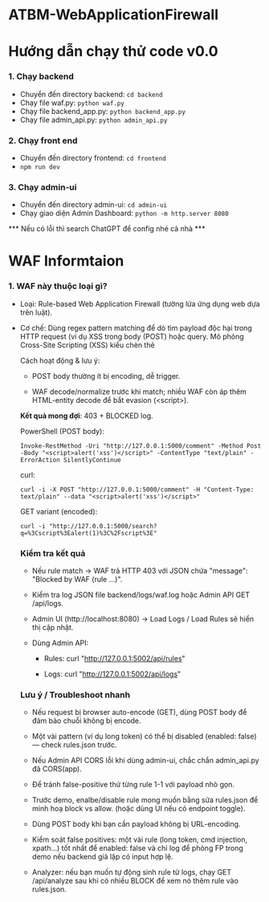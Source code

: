# ATBM-WebApplicationFirewall

# Hướng dẫn chạy thử code v0.0
### 1. Chạy backend
- Chuyển đến directory backend: ```cd backend```
- Chạy file waf.py: ```python waf.py```
- Chạy file backend_app.py: ```python backend_app.py```
- Chạy file admin_api.py: ```python admin_api.py```
### 2. Chạy front end
- Chuyển đến directory frontend: ```cd frontend```
- ```npm run dev```
### 3. Chạy admin-ui
- Chuyển đến directory admin-ui: ```cd admin-ui```
- Chạy giao diện Admin Dashboard: ```python -m http.server 8080```

*** Nếu có lỗi thì search ChatGPT để config nhé cả nhà ***

# WAF Informtaion

### 1. WAF này thuộc loại gì?

- Loại: Rule-based Web Application Firewall (tường lửa ứng dụng web dựa trên luật).

- Cơ chế: Dùng regex pattern matching để dò tìm payload độc hại trong HTTP request (ví dụ XSS <script>, SQLi UNION SELECT).

- Chuẩn/Nguyên lý: Nó tuân theo mô hình OWASP CRS (Core Rule Set) cơ bản – tức là phát hiện dựa vào signature/regex thay vì ML hay hành vi.

*👉 Nghĩa là: nó không phải network firewall (L3/L4), mà thuộc lớp Application Firewall (L7), cụ thể hơn là WAF theo chuẩn OWASP Top 10 (SQLi, XSS, RFI/LFI, Path Traversal...).*

### 2. So với các chuẩn/công nghệ ngoài thực tế

- ModSecurity (chuẩn phổ biến nhất, tích hợp CRS của OWASP): cũng hoạt động rule-based, nhưng có hàng nghìn rule, kèm theo anomaly scoring, whitelist/blacklist phức tạp hơn.

- AWS WAF / Cloudflare WAF: cũng có core rule set dựa trên regex + managed rules, nhưng họ có thêm AI/ML, scoring, geo-block, bot-detection.

- WAF hiện tại đang làm: phiên bản prototype nhẹ, dùng seed rules JSON để match request payload. Nó tương đương một bản mini-ModSecurity, phù hợp để học và thử nghiệm.

### 3. Các thành phần hệ thống hiện tại đang có

- Frontend: Web app (giả lập user gửi request).

- Backend (WAF proxy):

  - Nhận HTTP request từ user → kiểm tra payload dựa vào rules.json.

  - Nếu match rule → chặn + log lại (payload, URL, IP, timestamp).

  - Nếu không match → forward request đến ứng dụng đích (giống reverse proxy).

- Admin-UI:

  - Giao diện quản lý rules.

  - Load rules từ admin_api.py (/rules endpoint).

  - Cho phép bật/tắt, thêm rule mới.

### 4. Chuẩn hoạt động / Flow xử lý (chuẩn WAF cơ bản)

- User → gửi request (có thể chứa attack payload).

- Request đi qua WAF proxy (backend).

- So sánh request content với rules trong rules.json.

- Nếu match: block/log.

- Nếu không: forward đến app thật.

- Admin → dùng Admin-UI để quản lý rules.

- Admin-UI gọi API (/rules) từ admin_api.py.

- Rules được cập nhật vào rules.json.

- Backend reload hoặc đọc rules.json để update bộ lọc.

### 5. Điểm mạnh và hạn chế

**✅ Điểm mạnh:**

Nhẹ, dễ hiểu, minh họa nguyên lý rule-based WAF.

Có UI quản lý rule → trực quan.

Có logging request để sau này phân tích (có thể làm auto rule-gen).

**⚠️ Hạn chế (so với chuẩn thực tế):**

Chỉ rule-based, chưa có anomaly scoring.

Chưa có tính năng negative security model (whitelist), chỉ mới positive (block khi khớp regex).

Chưa xử lý tốt false positive/false negative.

Chưa có high-performance engine (ModSecurity viết C, tích hợp vào Nginx/Apache, rất nhanh).


### Kiến trúc Web bán sách + WAF

👩‍💻 User (khách hàng)
       |
       v
 🌐 Frontend (React + Vite UI)
 http://localhost:5173
       |
       v
 🔰 WAF Proxy (waf.py)   <--- so khớp với rules.json
       |    (block nếu match rule)
       v
 🖥️ Backend App (backend_app.py)
       |--- 📚 Database (Books, Users, Orders)
       |
       v
  Trả dữ liệu (sách, giỏ hàng, thanh toán)


### Quản trị bảo mật (Admin)

👨‍💼 Admin
       |
       v
 🌐 Admin-UI (index.html)
 http://localhost:8080
       |
       v
 🛠️ Admin API (admin_api.py)
       |
       v
 📄 rules.json  <--- nơi lưu trữ rules
       |
       v
 🔰 WAF Proxy (waf.py)  <--- đọc rules.json để update filter


### 📑 Giải thích luồng

1. Khách hàng truy cập frontend để mua sách.

- Request gửi qua waf.py.

- waf.py kiểm tra rules.json.

- Nếu hợp lệ → chuyển vào backend_app.py.

- backend_app.py truy vấn database → trả kết quả về frontend.

2. Admin mở Admin-UI để quản lý rules.

- Gọi API tới admin_api.py.

- admin_api.py cập nhật rules.json.

- waf.py đọc rules.json → áp dụng rule mới.



# Demo Scenario

### 0) Chuẩn bị (khởi động services)

- Mở 3 terminal (hoặc 3 Run config) và trong mỗi terminal cd backend và activate venv nếu cần.

- Terminal A — WAF:

```
cd ATBM-WebApplicationFirewall/backend
# (nếu chưa active venv) venv\Scripts\activate  (Windows)  hoặc  source venv/bin/activate
python waf.py
# WAF lắng nghe: http://127.0.0.1:5000
```

- Terminal B — Backend app (ứng dụng bán sách giả lập):
```
cd ATBM-WebApplicationFirewall/backend
python backend_app.py
# Backend app lắng nghe: http://127.0.0.1:5001
```

- Terminal C — Admin API:
```
cd ATBM-WebApplicationFirewall/backend
python admin_api.py
# Admin API lắng nghe: http://127.0.0.1:5002
```

- (Optional) Chạy frontend React (nếu muốn demo UI người dùng):
```
cd ATBM-WebApplicationFirewall/frontend
npm install   # nếu chưa cài
npm run dev   # mở http://localhost:5173
```

- (Optional) Chạy admin-ui (dashboard tĩnh):
```
cd ATBM-WebApplicationFirewall/admin-ui
python -m http.server 8080
# rồi mở http://localhost:8080
```

### 1) Scenario A — Truy cập bình thường (không bị block)

**Mục tiêu**: chứng minh request đi qua WAF và được forward tới backend_app (trả nội dung ứng dụng).

**Cách 1 — Dùng trình duyệt (thích hợp khi dùng frontend React)**

- Mở http://localhost:5173 (frontend) hoặc test trực tiếp WAF:

  - Mở http://127.0.0.1:5000/search?q=iphone trong trình duyệt.

- Kết quả mong đợi: bạn thấy nội dung từ backend_app.py — ví dụ Search Results for: iphone.

**Cách 2 — Dùng curl (chắc chắn, terminal)**
```
curl -i "http://127.0.0.1:5000/search?q=iphone"
```

- Expected (HTTP):

  - Status 200 OK

  - Body chứa: Search Results for: iphone

**Kiểm tra log**

Mở file log hoặc dùng admin API:
```
# xem log cuối
tail -n 20 backend/logs/waf.log

# hoặc gọi admin_api
curl "http://127.0.0.1:5002/api/logs"
```

- Expected log entry: một dòng ALLOWED: <src_ip> /search?... (WAF ghi allowed).

### 2) Scenario B — Vi phạm match rule (bị block)

**Mục tiêu**: Mô phỏng các request chứa payload tấn công (trùng với regex rule trong rules.json) →
WAF phải phát hiện, chặn (HTTP 403), ghi log BLOCKED, và không forward tới backend.

### ⚔️ 1. Cross-Site Scripting (XSS Attack)

Mô phỏng hành vi:

Kẻ tấn công cố gắng chèn thẻ <script> vào nội dung người dùng gửi (form bình luận, ô tìm kiếm, v.v.).
Mục tiêu là khiến trình duyệt nạn nhân thực thi JavaScript độc hại.

Rule tương ứng trong rules.json:
```
{
    "id": 1,
    "type": "XSS",
    "pattern": "<script[^>]*?>[\\s\\S]*?<\\/script>",
    "enabled": true,
    "source": "seed",
    "comment": "Chặn payload XSS dạng <script>...</script>. Dùng để phát hiện script tag trực tiếp trong body/query. (FP risk: thấp nếu đã decode input)."
  }
```

Command demo:
```
curl -i -X POST "http://127.0.0.1:5000/comment" \
  -H "Content-Type: text/plain" \
  --data "<script>alert('xss-demo')</script>"
```

Expected (HTTP response):
```
HTTP/1.1 403 Forbidden
Content-Type: text/plain

Blocked by RuleForge WAF
```

Expected log entry (trong backend/logs/waf.log hoặc /api/logs):
```
{"timestamp": "...", "src_ip": "127.0.0.1", "path": "/comment", "payload": "<script>alert('xss-demo')</script>", "matched_rule": "(<script>.*?</script>)", "action": "BLOCKED"}
```

### 🧨 2. SQL Injection (SQLi Attack)

Mô phỏng hành vi:
Kẻ tấn công chèn câu lệnh SQL vào input để trích xuất dữ liệu từ database (như users hoặc passwords).

Rule tương ứng trong rules.json:
```
{
    "id": 3,
    "type": "SQLi",
    "pattern": "(?:union\\s+select\\b)",
    "enabled": true,
    "source": "seed",
    "comment": "Phát hiện pattern 'UNION SELECT' – chỉ dùng khi normalized và case-insensitive. Rất hiệu quả với SQLi dạng union-based."
  }
```

Command demo:
```
curl -i "http://127.0.0.1:5000/search?q=1 UNION SELECT username,password FROM users"
```

Expected (HTTP response):
```
HTTP/1.1 403 Forbidden
Content-Type: text/plain

Blocked by RuleForge WAF
```

Expected log entry:
```
{"timestamp": "...", "src_ip": "127.0.0.1", "path": "/search", "payload": "1 UNION SELECT username,password FROM users", "matched_rule": "(UNION.*SELECT.*FROM)", "action": "BLOCKED"}
```

### 🧱 3. Command Injection (CMD Injection)

Mô phỏng hành vi:
Kẻ tấn công cố gắng chèn lệnh hệ thống (;, &&, |, v.v.) vào input — ví dụ khi backend gọi os.system() hoặc subprocess.

Rule tương ứng trong rules.json:
```
{
  "id": 3,
  "type": "regex",
  "pattern": "([;&|]{1,2}\\s*(cat|ls|whoami|id|rm)\\b)",
  "enabled": true,
  "source": "seed",
  "comment": "Phát hiện Command Injection — khi người dùng cố gắng thực thi lệnh hệ thống."
}
```

Command demo:
```
curl -i "http://127.0.0.1:5000/search?q=iphone;ls"
```

Expected (HTTP response):
```
HTTP/1.1 403 Forbidden
Content-Type: text/plain

Blocked by RuleForge WAF
```

Expected log entry:
```
{"timestamp": "...", "src_ip": "127.0.0.1", "path": "/search", "payload": "iphone;ls", "matched_rule": "([;&|]{1,2}\\s*(cat|ls|whoami|id|rm)\\b)", "action": "BLOCKED"}
```

---

# FLASK
### 🧩 1. Flask là gì?

Flask là một web framework viết bằng Python, dùng để:

- Xây dựng web server (máy chủ web nhỏ gọn)

- Tạo API (Application Programming Interface) — giúp frontend (HTML/JS) giao tiếp với backend

- Xử lý HTTP requests (GET, POST, PUT, DELETE,...)

- Trả về dữ liệu JSON hoặc giao diện HTML

👉 Tóm gọn: Flask giúp Python “nói chuyện” với trình duyệt, và là bộ não điều phối logic backend.

### ⚙️ 2. Flask hoạt động như thế nào?
🔁 Chu trình hoạt động cơ bản:

- 1️⃣ Frontend (trình duyệt / HTML) gửi request HTTP đến Flask (ví dụ: GET /api/rules)
- 2️⃣ Flask nhận request → chạy hàm Python tương ứng (route handler)
- 3️⃣ Flask xử lý logic: đọc file, chạy script, truy vấn DB,...
- 4️⃣ Flask trả kết quả (HTML hoặc JSON) về cho frontend
- 5️⃣ Frontend hiển thị kết quả cho người dùng

### 📘 3. Vai trò của Flask trong project RuleForge

Trong project của ta, Flask (file admin_api.py) đóng vai trò như “API Server” cho trang quản trị RuleForge Admin UI.
Cụ thể:

|       Thành phần	      |                         Vai trò                             |
|---------------------------------------------------------------------------------------|
|  admin_api.py (Flask)   | 	Backend API – đọc dữ liệu rule, log, chạy analyzer      |
|      admin-ui/	      |   Frontend – giao diện người dùng quản trị hiển thị dữ liệu |
|      rules.json         |      	Cơ sở dữ liệu rule (mẫu tấn công WAF)               |
|         waf.log         |     	File lưu log truy cập (ghi lại hành vi bị chặn)     |
|      analyzer.py        |	      Script tự động phân tích log → tạo rule mới           |


### 🌐 4. Luồng hoạt động của hệ thống

Dưới đây là sơ đồ luồng hoạt động tổng thể trong project của bạn:
```
┌──────────────────────────────┐
│  Người dùng (Admin UI)       │
│  → index.html, script.js     │
└────────────┬─────────────────┘
             │ ① Gửi request HTTP
             │   (GET /api/rules, GET /api/logs, GET /api/analyze)
             ▼
┌──────────────────────────────┐
│ Flask server (admin_api.py)  │
│  - Xử lý API request         │
│  - Đọc rules.json            │
│  - Đọc logs/waf.log          │
│  - Gọi analyzer.py           │
└────────────┬─────────────────┘
             │ ② Xử lý logic bằng Python
             ▼
┌──────────────────────────────┐
│  Dữ liệu hệ thống backend    │
│  - rules.json                │
│  - logs/waf.log              │
│  - analyzer.py               │
└────────────┬─────────────────┘
             │ ③ Trả kết quả JSON
             ▼
┌──────────────────────────────┐
│  Frontend nhận dữ liệu JSON  │
│  - script.js xử lý JSON      │
│  - Render ra bảng HTML       │
└──────────────────────────────┘
```

### 🧠 5. Flask trong project RuleForge giúp ích như thế nào?
|          Mục tiêu          |	                    Flask đảm nhận                            |
|---------------------------------------------------------------------------------------------|
|    Xem danh sách rules     |      /api/rules đọc file rules.json, trả về JSON               |
|    Xem log hoạt động       |	    /api/logs đọc file waf.log, trả về log                    |
|    Chạy phân tích          |     	/api/analyze gọi analyzer.py sinh rule mới                |
|  Giao tiếp với giao diện	 |      Cho phép admin-ui (HTML/JS) truy cập dữ liệu qua HTTP     |
|      Bảo vệ CORS	         | Dùng flask_cors.CORS(app) cho phép frontend khác port truy cập |


### 💡 6. Ví dụ cụ thể về hoạt động

Khi ta nhấn nút “Load Rules” trên giao diện:

1️⃣ Giao diện gọi JS:

```
fetch("http://127.0.0.1:5002/api/rules")
```

2️⃣ Flask nhận request /api/rules → chạy:
```
@app.route("/api/rules", methods=["GET"])
def get_rules():
    with open("rules.json") as f:
        return jsonify(json.load(f))
```

3️⃣ Flask trả về:
```
[
  {"id": 1, "type": "SQLi", "pattern": "UNION SELECT", "enabled": true}
]
```

4️⃣ JavaScript nhận JSON → hiển thị trong <table>.

### 🧩 7. So sánh Flask với các framework khác
|   Framework	|   Ngôn ngữ   |            Đặc điểm                   |
|----------------------------------------------------------------------|
|     Flask	    |    Python    |   Nhẹ, linh hoạt, dễ dùng             |
|     Django	|    Python    |   Mạnh hơn, có ORM và admin site sẵn  |
|   Express.js	|   JavaScript |   Giống Flask nhưng chạy trên Node.js |
|   Spring Boot | 	  Java     |   Cho ứng dụng lớn, enterprise-scale  |


### ✅ Kết luận

- Flask = Bộ não backend của RuleForge.

- Nó nhận request từ frontend, xử lý dữ liệu rule & log, và gửi phản hồi lại.

- Nhờ Flask, bta có thể tách biệt frontend (giao diện) và backend (xử lý dữ liệu), tạo ra một hệ thống có cấu trúc rõ ràng, dễ mở rộng.


---

# Demo Command

### Các lệnh PowerShell (và tương đương curl) để demo từng kiểu vi phạm tương ứng với các rule số 11→17 (sẽ tạo) trong rules.json. Trước khi chạy, chắc chắn đã khởi động:

- WAF: python backend/waf.py (port 5000)

- Backend app: python backend/backend_app.py (port 5001)

- Admin API: python backend/admin_api.py (port 5002)

Mỗi lệnh sẽ gọi WAF (http://127.0.0.1:5000/ ...) — nếu rule khớp, WAF trả 403 và ghi log JSON vào backend/logs/waf.log. Sau mỗi test, có thể kiểm tra log qua Admin API:
```
# Xem logs (PowerShell)
Invoke-RestMethod -Uri "http://127.0.0.1:5002/api/logs" -Method Get

# Hoặc dùng curl
curl "http://127.0.0.1:5002/api/logs"
```

### 1) CRLF / Header injection (rule id 11)

Mục tiêu: chèn chuỗi CRLF (%0d%0a hoặc \r\n) + header tên như Set-Cookie hay Location. Mô phỏng header injection / HTTP response splitting — kẻ tấn công cố gắng chèn CRLF (%0d%0a hoặc \r\n) tiếp theo là một header (ví dụ Set-Cookie: hoặc Location:) để chèn header giả, thao túng cookie hoặc redirect người dùng.

Rule liên quan: CRLF_INJECTION

Pattern: (?:%0d%0a|\r\n).*(?:Content-Type:|Set-Cookie:|Location:)

Cách hoạt động & lưu ý:

- Gửi trong query vì dễ quan sát; WAF sẽ URL-decode nội dung trước khi so khớp.

- Nếu rule bật → WAF trả 403 + JSON lý do, đồng thời ghi log BLOCKED với matched_rule.

- Nếu browser tự encode/normalize khác, dùng curl với %0d%0a là an toàn.

**Kết quả mong đợi**: 
- 403 + log BLOCKED; admin-ui / admin_api sẽ hiển thị entry có CRLF_INJECTION.

PowerShell (GET, query-encoded):
```
Invoke-RestMethod -Uri "http://127.0.0.1:5000/search?q=%0d%0aSet-Cookie:evil=1" -Method Get -ErrorAction SilentlyContinue
```

curl:
```
curl -i "http://127.0.0.1:5000/search?q=%0d%0aSet-Cookie:evil=1"
```

PowerShell (POST body with raw CRLF — may be tricky in console; better send encoded):
```
Invoke-RestMethod -Uri "http://127.0.0.1:5000/comment" -Method Post -Body "%0d%0aLocation:http://evil.exampl
```

### 2) XPath / LDAP injection hint (rule id 12)

Mục tiêu: gửi payload có chữ xpath/ldap hoặc filter=(...) ví dụ XPath expression. Mô phỏng payload có dạng XPath expression hoặc các chuỗi liên quan xpath, ldap, filter= → dùng để thử tấn công XML/XPath/LDAP injection (khi backend xử lý XML/LDAP).

Rule liên quan: XPATH_LDAP_INJECTION

Pattern: (?:\b(xpath|ldap)\b|filter=\(|\[\*\])

Cách hoạt động & lưu ý:

- Payload không trực tiếp gây lỗi trên app demo (app chỉ hiển thị query) — mục đích demo là để WAF log/alert cho pattern này.

- Rule mặc định trong file có thể đang disabled; bật trước khi demo nếu muốn block.

Kết quả mong đợi:

- Nếu rule enabled → 403 + log BLOCKED.

- Nếu rule disabled → request đi qua (200) và admin logs ghi ALLOWED.

**Kết quả mong đợi:**

- Nếu rule enabled → 403 + log BLOCKED.

- Nếu rule disabled → request đi qua (200) và admin logs ghi ALLOWED.

PowerShell (GET):
```
Invoke-RestMethod -Uri "http://127.0.0.1:5000/search?q=filter=(//* )[1]" -Method Get -ErrorAction SilentlyContinue
```

curl:
```
curl -i -G "http://127.0.0.1:5000/search" --data-urlencode "q=filter=(//* )[1]"
```

### 3) Suspicious long token (rule id 13)

Mục tiêu: gửi chuỗi >=80 ký tự (alnum/_/-) để kích hoạt.

Giả lập chuỗi dài khả nghi (base64, shellcode, long token) — rule cảnh báo khi có chuỗi alnum >= 80 ký tự. Dùng để phát hiện payload dài bất thường.

Rule liên quan: SUSPICIOUS_LONG_TOKEN

Pattern: [A-Za-z0-9\-_]{80,}

Cách hoạt động & lưu ý:

- Vì dễ false positive (ví dụ JWT, API token), rule thường disabled hoặc chỉ log.

- Dùng POST body giúp tránh URL encoding issues.

Kết quả mong đợi:

- Nếu rule enabled → 403; thường demo sẽ để rule disabled và xem log để minh họa cảnh báo.

PowerShell (POST with long token in body):
```
# tạo token 90 ký tự
$tok = ('A' * 90)
Invoke-RestMethod -Uri "http://127.0.0.1:5000/redeem" -Method Post -Body $tok -ContentType "text/plain" -ErrorAction SilentlyContinue
```

curl:
```
curl -i -X POST "http://127.0.0.1:5000/redeem" --data "AAAAAAAAAAAAAAAAAAAAAAAAAAAAAAAAAAAAAAAAAAAAAAAAAAAAAAAAAAAAAAAAAAAAAAAAAAAAAAAAAAAAAAAAAA"
```

### 4) SQL comment / obfuscation (rule id 14)

Mục tiêu: chứa /* ... */ trong input.
- /* ... */ là kỹ thuật obfuscation tấn công SQL (cố tình chèn comment để né bộ lọc).

- UNION SELECT ... mô phỏng SQL injection kiểu union-based để trích dữ liệu.

Rule liên quan:
- SQL_COMMENT_OBFUSCATION pattern: (?:/\*.*?\*/)

- SQLi pattern (seed/analyzer): (?:union\s+select\b) hoặc analyzer-generated (UNION|SELECT).*FROM

**Kết quả mong đợi:**

- Nếu rule enabled → 403 + BLOCKED log.

- Nếu rule disabled → request đi qua; analyzer sau này có thể tạo rule nếu nhiều BLOCKs xuất hiện.

PowerShell (GET):
```
Invoke-RestMethod -Uri "http://127.0.0.1:5000/search?q=1/*comment*/" -Method Get -ErrorAction SilentlyContinue
```

curl:
```
curl -i "http://127.0.0.1:5000/search?q=1/*comment*/" (SQL comment obfuscation)
```

Ta cũng có thể thử typical SQL payloads:
```
Invoke-RestMethod -Uri "http://127.0.0.1:5000/search?q=UNION+SELECT+password+FROM+users" -Method Get -ErrorAction SilentlyContinue (UNION-based SQLi)
```

### 5) Suspicious file extension (rule id 15)

Mục tiêu: truy cập tải/đường dẫn file .php, .jsp, .asp v.v.
- Phát hiện truy vấn/đường dẫn chứa extension thực thi server-side (.php, .jsp, .asp) — thường liên quan upload shell hoặc truy cập file thực thi.

- Kết hợp với path traversal (../) có thể dẫn tới LFI/RFI.

Rule liên quan: SUSPICIOUS_FILE_EXT và PATH_TRAVERSAL

- SUSPICIOUS_FILE_EXT pattern: (?:\.phps?|\.phtml|\.jsp|\.asp[x]?)$

- PATH_TRAVERSAL pattern: (?:%2e%2e%2f|%2e%2e\/|\.{2}%2f|\.{2}\/) hoặc (\.\./|/etc/passwd|/proc/self/environ)

Cách hoạt động & lưu ý:

- Để trigger, gửi tên file trong query/path.

- Có thể cần toLower/normalize để match encoded sequences.

**Kết quả mong đợi**: 403 + BLOCKED log nếu rule enabled.

PowerShell (GET):
```
Invoke-RestMethod -Uri "http://127.0.0.1:5000/download?file=shell.php" -Method Get -ErrorAction SilentlyContinue
```

curl:
```
curl -i "http://127.0.0.1:5000/download?file=shell.php"
```

Hoặc path traversal test:
```
Invoke-RestMethod -Uri "http://127.0.0.1:5000/search?q=../../etc/passwd" -Method Get -ErrorAction SilentlyContinue
```

### 6) Command injection pattern (rule id 16)

Mục tiêu: chèn ; ls hoặc | whoami v.v. Mô phỏng command injection — chèn shell metacharacters (;, |) kèm lệnh (whoami, ls, cat, rm), cố gắng thực thi lệnh trên server.

Rule liên quan: regex pattern: ([;&|]{1,2}\s*(cat|ls|whoami|id|rm)\b)

Cách hoạt động & lưu ý:

- Rule có thể dễ false-positive nếu ứng dụng chấp nhận chuỗi như a|b hợp lệ; cân nhắc bật chỉ ở môi trường nhạy cảm.

- Gửi POST body hoặc encoded GET để đảm bảo WAF nhận đúng chuỗi.

**Kết quả mong đợi**: 403 + BLOCKED log khi match.


PowerShell (GET with encoded characters):
```
# dùng --data-urlencode with curl style via Invoke-RestMethod not trivial; use curl for simplicity:
curl -i "http://127.0.0.1:5000/search?q=%3B%20ls%20-l"
```

curl raw:
```
curl -i "http://127.0.0.1:5000/search?q=%3B%20whoami"
```

PowerShell using POST body (raw semicolon):
```
Invoke-RestMethod -Uri "http://127.0.0.1:5000/comment" -Method Post -Body "; ls -la" -ContentType "text/plain" -ErrorAction SilentlyContinue
```

### 7) XSS with <script> (rule id 17)

Mục tiêu: gửi <script>...</script> trong body (POST) hoặc query. Mô phỏng Cross-Site Scripting (XSS) kiểu chèn thẻ <script> trong input, muốn chạy script trên trình duyệt nạn nhân.

Rule liên quan: XSS_ATTACK / XSS

Pattern: <script[^>]*?>[\s\S]*?<\/script> hoặc <script.*?>.*?</script>

Cách hoạt động & lưu ý:

- POST body thường ít bị encoding, dễ trigger.

- WAF decode/normalize trước khi match; nhiều WAF còn áp thêm HTML-entity decode để bắt evasion (&lt;script&gt;).

**Kết quả mong đợi**: 403 + BLOCKED log.

PowerShell (POST body):
```
Invoke-RestMethod -Uri "http://127.0.0.1:5000/comment" -Method Post -Body "<script>alert('xss')</script>" -ContentType "text/plain" -ErrorAction SilentlyContinue
```

curl:
```
curl -i -X POST "http://127.0.0.1:5000/comment" -H "Content-Type: text/plain" --data "<script>alert('xss')</script>"
```

GET variant (encoded):
```
curl -i "http://127.0.0.1:5000/search?q=%3Cscript%3Ealert(1)%3C%2Fscript%3E"
```

### Kiểm tra kết quả

- Nếu rule match → WAF trả HTTP 403 với JSON chứa "message": "Blocked by WAF (rule ...)".

- Kiểm tra log JSON file backend/logs/waf.log hoặc Admin API GET /api/logs.

- Admin UI (http://localhost:8080) → Load Logs / Load Rules sẽ hiển thị cập nhật.

- Dùng Admin API:

    - Rules: curl "http://127.0.0.1:5002/api/rules"

    - Logs: curl "http://127.0.0.1:5002/api/logs"

### Lưu ý / Troubleshoot nhanh

- Nếu request bị browser auto-encode (GET), dùng POST body để đảm bảo chuỗi không bị encode.

- Một vài pattern (ví dụ long token) có thể bị disabled (enabled: false) — check rules.json trước.

- Nếu Admin API CORS lỗi khi dùng admin-ui, chắc chắn admin_api.py đã CORS(app).

- Để tránh false-positive thử từng rule 1-1 với payload nhỏ gọn.

- Trước demo, enalbe/disable rule mong muốn bằng sửa rules.json để minh hoạ block vs allow. (hoặc dùng UI nếu có endpoint toggle).

- Dùng POST body khi bạn cần payload không bị URL-encoding.

- Kiểm soát false positives: một vài rule (long token, cmd injection, xpath...) tốt nhất để enabled: false và chỉ log để phòng FP trong demo nếu backend giả lập có input hợp lệ.

- Analyzer: nếu bạn muốn tự động sinh rule từ logs, chạy GET /api/analyze sau khi có nhiều BLOCK để xem nó thêm rule vào rules.json.